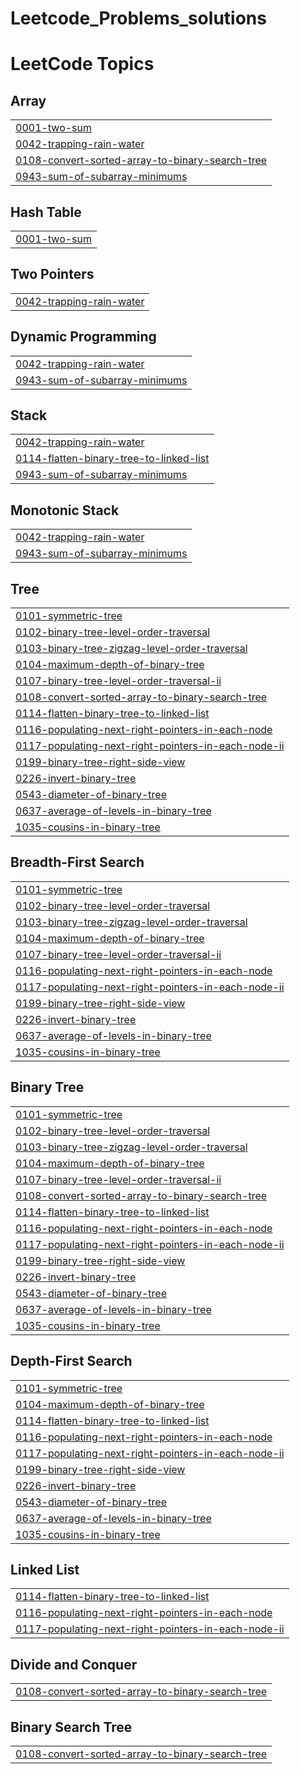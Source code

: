 # Leetcode_Problems_solutions
<!---LeetCode Topics Start-->
# LeetCode Topics
## Array
|  |
| ------- |
| [0001-two-sum](https://github.com/Hitaishi08/Leetcode_Problems_solutions/tree/master/0001-two-sum) |
| [0042-trapping-rain-water](https://github.com/Hitaishi08/Leetcode_Problems_solutions/tree/master/0042-trapping-rain-water) |
| [0108-convert-sorted-array-to-binary-search-tree](https://github.com/Hitaishi08/Leetcode_Problems_solutions/tree/master/0108-convert-sorted-array-to-binary-search-tree) |
| [0943-sum-of-subarray-minimums](https://github.com/Hitaishi08/Leetcode_Problems_solutions/tree/master/0943-sum-of-subarray-minimums) |
## Hash Table
|  |
| ------- |
| [0001-two-sum](https://github.com/Hitaishi08/Leetcode_Problems_solutions/tree/master/0001-two-sum) |
## Two Pointers
|  |
| ------- |
| [0042-trapping-rain-water](https://github.com/Hitaishi08/Leetcode_Problems_solutions/tree/master/0042-trapping-rain-water) |
## Dynamic Programming
|  |
| ------- |
| [0042-trapping-rain-water](https://github.com/Hitaishi08/Leetcode_Problems_solutions/tree/master/0042-trapping-rain-water) |
| [0943-sum-of-subarray-minimums](https://github.com/Hitaishi08/Leetcode_Problems_solutions/tree/master/0943-sum-of-subarray-minimums) |
## Stack
|  |
| ------- |
| [0042-trapping-rain-water](https://github.com/Hitaishi08/Leetcode_Problems_solutions/tree/master/0042-trapping-rain-water) |
| [0114-flatten-binary-tree-to-linked-list](https://github.com/Hitaishi08/Leetcode_Problems_solutions/tree/master/0114-flatten-binary-tree-to-linked-list) |
| [0943-sum-of-subarray-minimums](https://github.com/Hitaishi08/Leetcode_Problems_solutions/tree/master/0943-sum-of-subarray-minimums) |
## Monotonic Stack
|  |
| ------- |
| [0042-trapping-rain-water](https://github.com/Hitaishi08/Leetcode_Problems_solutions/tree/master/0042-trapping-rain-water) |
| [0943-sum-of-subarray-minimums](https://github.com/Hitaishi08/Leetcode_Problems_solutions/tree/master/0943-sum-of-subarray-minimums) |
## Tree
|  |
| ------- |
| [0101-symmetric-tree](https://github.com/Hitaishi08/Leetcode_Problems_solutions/tree/master/0101-symmetric-tree) |
| [0102-binary-tree-level-order-traversal](https://github.com/Hitaishi08/Leetcode_Problems_solutions/tree/master/0102-binary-tree-level-order-traversal) |
| [0103-binary-tree-zigzag-level-order-traversal](https://github.com/Hitaishi08/Leetcode_Problems_solutions/tree/master/0103-binary-tree-zigzag-level-order-traversal) |
| [0104-maximum-depth-of-binary-tree](https://github.com/Hitaishi08/Leetcode_Problems_solutions/tree/master/0104-maximum-depth-of-binary-tree) |
| [0107-binary-tree-level-order-traversal-ii](https://github.com/Hitaishi08/Leetcode_Problems_solutions/tree/master/0107-binary-tree-level-order-traversal-ii) |
| [0108-convert-sorted-array-to-binary-search-tree](https://github.com/Hitaishi08/Leetcode_Problems_solutions/tree/master/0108-convert-sorted-array-to-binary-search-tree) |
| [0114-flatten-binary-tree-to-linked-list](https://github.com/Hitaishi08/Leetcode_Problems_solutions/tree/master/0114-flatten-binary-tree-to-linked-list) |
| [0116-populating-next-right-pointers-in-each-node](https://github.com/Hitaishi08/Leetcode_Problems_solutions/tree/master/0116-populating-next-right-pointers-in-each-node) |
| [0117-populating-next-right-pointers-in-each-node-ii](https://github.com/Hitaishi08/Leetcode_Problems_solutions/tree/master/0117-populating-next-right-pointers-in-each-node-ii) |
| [0199-binary-tree-right-side-view](https://github.com/Hitaishi08/Leetcode_Problems_solutions/tree/master/0199-binary-tree-right-side-view) |
| [0226-invert-binary-tree](https://github.com/Hitaishi08/Leetcode_Problems_solutions/tree/master/0226-invert-binary-tree) |
| [0543-diameter-of-binary-tree](https://github.com/Hitaishi08/Leetcode_Problems_solutions/tree/master/0543-diameter-of-binary-tree) |
| [0637-average-of-levels-in-binary-tree](https://github.com/Hitaishi08/Leetcode_Problems_solutions/tree/master/0637-average-of-levels-in-binary-tree) |
| [1035-cousins-in-binary-tree](https://github.com/Hitaishi08/Leetcode_Problems_solutions/tree/master/1035-cousins-in-binary-tree) |
## Breadth-First Search
|  |
| ------- |
| [0101-symmetric-tree](https://github.com/Hitaishi08/Leetcode_Problems_solutions/tree/master/0101-symmetric-tree) |
| [0102-binary-tree-level-order-traversal](https://github.com/Hitaishi08/Leetcode_Problems_solutions/tree/master/0102-binary-tree-level-order-traversal) |
| [0103-binary-tree-zigzag-level-order-traversal](https://github.com/Hitaishi08/Leetcode_Problems_solutions/tree/master/0103-binary-tree-zigzag-level-order-traversal) |
| [0104-maximum-depth-of-binary-tree](https://github.com/Hitaishi08/Leetcode_Problems_solutions/tree/master/0104-maximum-depth-of-binary-tree) |
| [0107-binary-tree-level-order-traversal-ii](https://github.com/Hitaishi08/Leetcode_Problems_solutions/tree/master/0107-binary-tree-level-order-traversal-ii) |
| [0116-populating-next-right-pointers-in-each-node](https://github.com/Hitaishi08/Leetcode_Problems_solutions/tree/master/0116-populating-next-right-pointers-in-each-node) |
| [0117-populating-next-right-pointers-in-each-node-ii](https://github.com/Hitaishi08/Leetcode_Problems_solutions/tree/master/0117-populating-next-right-pointers-in-each-node-ii) |
| [0199-binary-tree-right-side-view](https://github.com/Hitaishi08/Leetcode_Problems_solutions/tree/master/0199-binary-tree-right-side-view) |
| [0226-invert-binary-tree](https://github.com/Hitaishi08/Leetcode_Problems_solutions/tree/master/0226-invert-binary-tree) |
| [0637-average-of-levels-in-binary-tree](https://github.com/Hitaishi08/Leetcode_Problems_solutions/tree/master/0637-average-of-levels-in-binary-tree) |
| [1035-cousins-in-binary-tree](https://github.com/Hitaishi08/Leetcode_Problems_solutions/tree/master/1035-cousins-in-binary-tree) |
## Binary Tree
|  |
| ------- |
| [0101-symmetric-tree](https://github.com/Hitaishi08/Leetcode_Problems_solutions/tree/master/0101-symmetric-tree) |
| [0102-binary-tree-level-order-traversal](https://github.com/Hitaishi08/Leetcode_Problems_solutions/tree/master/0102-binary-tree-level-order-traversal) |
| [0103-binary-tree-zigzag-level-order-traversal](https://github.com/Hitaishi08/Leetcode_Problems_solutions/tree/master/0103-binary-tree-zigzag-level-order-traversal) |
| [0104-maximum-depth-of-binary-tree](https://github.com/Hitaishi08/Leetcode_Problems_solutions/tree/master/0104-maximum-depth-of-binary-tree) |
| [0107-binary-tree-level-order-traversal-ii](https://github.com/Hitaishi08/Leetcode_Problems_solutions/tree/master/0107-binary-tree-level-order-traversal-ii) |
| [0108-convert-sorted-array-to-binary-search-tree](https://github.com/Hitaishi08/Leetcode_Problems_solutions/tree/master/0108-convert-sorted-array-to-binary-search-tree) |
| [0114-flatten-binary-tree-to-linked-list](https://github.com/Hitaishi08/Leetcode_Problems_solutions/tree/master/0114-flatten-binary-tree-to-linked-list) |
| [0116-populating-next-right-pointers-in-each-node](https://github.com/Hitaishi08/Leetcode_Problems_solutions/tree/master/0116-populating-next-right-pointers-in-each-node) |
| [0117-populating-next-right-pointers-in-each-node-ii](https://github.com/Hitaishi08/Leetcode_Problems_solutions/tree/master/0117-populating-next-right-pointers-in-each-node-ii) |
| [0199-binary-tree-right-side-view](https://github.com/Hitaishi08/Leetcode_Problems_solutions/tree/master/0199-binary-tree-right-side-view) |
| [0226-invert-binary-tree](https://github.com/Hitaishi08/Leetcode_Problems_solutions/tree/master/0226-invert-binary-tree) |
| [0543-diameter-of-binary-tree](https://github.com/Hitaishi08/Leetcode_Problems_solutions/tree/master/0543-diameter-of-binary-tree) |
| [0637-average-of-levels-in-binary-tree](https://github.com/Hitaishi08/Leetcode_Problems_solutions/tree/master/0637-average-of-levels-in-binary-tree) |
| [1035-cousins-in-binary-tree](https://github.com/Hitaishi08/Leetcode_Problems_solutions/tree/master/1035-cousins-in-binary-tree) |
## Depth-First Search
|  |
| ------- |
| [0101-symmetric-tree](https://github.com/Hitaishi08/Leetcode_Problems_solutions/tree/master/0101-symmetric-tree) |
| [0104-maximum-depth-of-binary-tree](https://github.com/Hitaishi08/Leetcode_Problems_solutions/tree/master/0104-maximum-depth-of-binary-tree) |
| [0114-flatten-binary-tree-to-linked-list](https://github.com/Hitaishi08/Leetcode_Problems_solutions/tree/master/0114-flatten-binary-tree-to-linked-list) |
| [0116-populating-next-right-pointers-in-each-node](https://github.com/Hitaishi08/Leetcode_Problems_solutions/tree/master/0116-populating-next-right-pointers-in-each-node) |
| [0117-populating-next-right-pointers-in-each-node-ii](https://github.com/Hitaishi08/Leetcode_Problems_solutions/tree/master/0117-populating-next-right-pointers-in-each-node-ii) |
| [0199-binary-tree-right-side-view](https://github.com/Hitaishi08/Leetcode_Problems_solutions/tree/master/0199-binary-tree-right-side-view) |
| [0226-invert-binary-tree](https://github.com/Hitaishi08/Leetcode_Problems_solutions/tree/master/0226-invert-binary-tree) |
| [0543-diameter-of-binary-tree](https://github.com/Hitaishi08/Leetcode_Problems_solutions/tree/master/0543-diameter-of-binary-tree) |
| [0637-average-of-levels-in-binary-tree](https://github.com/Hitaishi08/Leetcode_Problems_solutions/tree/master/0637-average-of-levels-in-binary-tree) |
| [1035-cousins-in-binary-tree](https://github.com/Hitaishi08/Leetcode_Problems_solutions/tree/master/1035-cousins-in-binary-tree) |
## Linked List
|  |
| ------- |
| [0114-flatten-binary-tree-to-linked-list](https://github.com/Hitaishi08/Leetcode_Problems_solutions/tree/master/0114-flatten-binary-tree-to-linked-list) |
| [0116-populating-next-right-pointers-in-each-node](https://github.com/Hitaishi08/Leetcode_Problems_solutions/tree/master/0116-populating-next-right-pointers-in-each-node) |
| [0117-populating-next-right-pointers-in-each-node-ii](https://github.com/Hitaishi08/Leetcode_Problems_solutions/tree/master/0117-populating-next-right-pointers-in-each-node-ii) |
## Divide and Conquer
|  |
| ------- |
| [0108-convert-sorted-array-to-binary-search-tree](https://github.com/Hitaishi08/Leetcode_Problems_solutions/tree/master/0108-convert-sorted-array-to-binary-search-tree) |
## Binary Search Tree
|  |
| ------- |
| [0108-convert-sorted-array-to-binary-search-tree](https://github.com/Hitaishi08/Leetcode_Problems_solutions/tree/master/0108-convert-sorted-array-to-binary-search-tree) |
<!---LeetCode Topics End-->